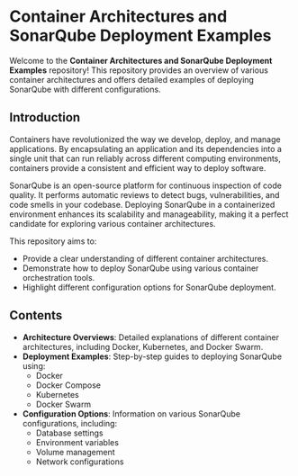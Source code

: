 # Container Architectures and SonarQube Deployment Examples

Welcome to the **Container Architectures and SonarQube Deployment Examples** repository! This repository provides an overview of various container architectures and offers detailed examples of deploying SonarQube with different configurations.

## Introduction

Containers have revolutionized the way we develop, deploy, and manage applications. By encapsulating an application and its dependencies into a single unit that can run reliably across different computing environments, containers provide a consistent and efficient way to deploy software.

SonarQube is an open-source platform for continuous inspection of code quality. It performs automatic reviews to detect bugs, vulnerabilities, and code smells in your codebase. Deploying SonarQube in a containerized environment enhances its scalability and manageability, making it a perfect candidate for exploring various container architectures.

This repository aims to:
- Provide a clear understanding of different container architectures.
- Demonstrate how to deploy SonarQube using various container orchestration tools.
- Highlight different configuration options for SonarQube deployment.

## Contents

- **Architecture Overviews**: Detailed explanations of different container architectures, including Docker, Kubernetes, and Docker Swarm.
- **Deployment Examples**: Step-by-step guides to deploying SonarQube using:
  - Docker
  - Docker Compose
  - Kubernetes
  - Docker Swarm
- **Configuration Options**: Information on various SonarQube configurations, including:
  - Database settings
  - Environment variables
  - Volume management
  - Network configurations

